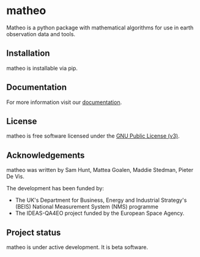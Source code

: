 # matheo

Matheo is a python package with mathematical algorithms for use in earth observation data and tools.


## Installation

matheo is installable via pip.

## Documentation

For more information visit our [documentation](https://matheo.readthedocs.io/en/latest).

## License

matheo is free software licensed under the
[GNU Public License (v3)](./LICENSE).

## Acknowledgements

matheo was written by Sam Hunt, Mattea Goalen, Maddie Stedman, Pieter De Vis.

The development has been funded by:

* The UK's Department for Business, Energy and Industrial Strategy's (BEIS) National Measurement System (NMS) programme
* The IDEAS-QA4EO project funded by the European Space Agency.

## Project status

matheo is under active development. It is beta software.